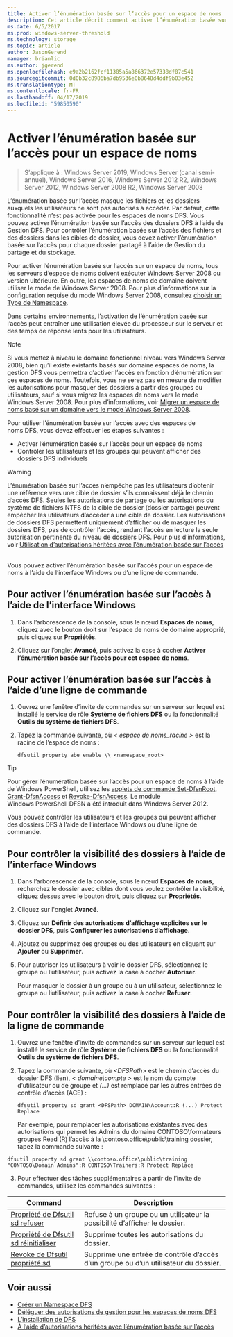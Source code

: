 ```yaml
---
title: Activer l’énumération basée sur l’accès pour un espace de noms
description: Cet article décrit comment activer l’énumération basée sur l’accès pour un espace de noms.
ms.date: 6/5/2017
ms.prod: windows-server-threshold
ms.technology: storage
ms.topic: article
author: JasonGerend
manager: brianlic
ms.author: jgerend
ms.openlocfilehash: e9a2b2162fcf11385a5a866372e57338df87c541
ms.sourcegitcommit: 0d0b32c8986ba7db9536e0b8648d4ddf9b03e452
ms.translationtype: MT
ms.contentlocale: fr-FR
ms.lasthandoff: 04/17/2019
ms.locfileid: "59850590"
---
```

# <a name="enable-access-based-enumeration-on-a-namespace"></a>Activer l’énumération basée sur l’accès pour un espace de noms

> S’applique à : Windows Server 2019, Windows Server (canal semi-annuel), Windows Server 2016, Windows Server 2012 R2, Windows Server 2012, Windows Server 2008 R2, Windows Server 2008

L’énumération basée sur l’accès masque les fichiers et les dossiers auxquels les utilisateurs ne sont pas autorisés à accéder. Par défaut, cette fonctionnalité n’est pas activée pour les espaces de noms DFS. Vous pouvez activer l’énumération basée sur l’accès des dossiers DFS à l’aide de Gestion DFS. Pour contrôler l’énumération basée sur l’accès des fichiers et des dossiers dans les cibles de dossier, vous devez activer l’énumération basée sur l’accès pour chaque dossier partagé à l’aide de Gestion du partage et du stockage.

Pour activer l’énumération basée sur l’accès sur un espace de noms, tous les serveurs d’espace de noms doivent exécuter Windows Server 2008 ou version ultérieure. En outre, les espaces de noms de domaine doivent utiliser le mode de Windows Server 2008. Pour plus d’informations sur la configuration requise du mode Windows Server 2008, consultez [choisir un Type de Namespace](choose-a-namespace-type.md).

Dans certains environnements, l’activation de l’énumération basée sur l’accès peut entraîner une utilisation élevée du processeur sur le serveur et des temps de réponse lents pour les utilisateurs.

> [!NOTE]
> Si vous mettez à niveau le domaine fonctionnel niveau vers Windows Server 2008, bien qu’il existe existants basés sur domaine espaces de noms, la gestion DFS vous permettra d’activer l’accès en fonction d’énumération sur ces espaces de noms. Toutefois, vous ne serez pas en mesure de modifier les autorisations pour masquer des dossiers à partir des groupes ou utilisateurs, sauf si vous migrez les espaces de noms vers le mode Windows Server 2008. Pour plus d’informations, voir [Migrer un espace de noms basé sur un domaine vers le mode Windows Server 2008](migrate-a-domain-based-namespace-to-windows-server-2008-mode.md).


Pour utiliser l’énumération basée sur l’accès avec des espaces de noms DFS, vous devez effectuer les étapes suivantes :

-   Activer l’énumération basée sur l’accès pour un espace de noms
-   Contrôler les utilisateurs et les groupes qui peuvent afficher des dossiers DFS individuels


> [!WARNING]
> L’énumération basée sur l’accès n’empêche pas les utilisateurs d’obtenir une référence vers une cible de dossier s’ils connaissent déjà le chemin d’accès DFS. Seules les autorisations de partage ou les autorisations du système de fichiers NTFS de la cible de dossier (dossier partagé) peuvent empêcher les utilisateurs d’accéder à une cible de dossier. Les autorisations de dossiers DFS permettent uniquement d’afficher ou de masquer les dossiers DFS, pas de contrôler l’accès, rendant l’accès en lecture la seule autorisation pertinente du niveau de dossiers DFS. Pour plus d’informations, voir [Utilisation d’autorisations héritées avec l’énumération basée sur l’accès](https://technet.microsoft.com/library/dd834874(v=ws.11).aspx)

<br />
Vous pouvez activer l’énumération basée sur l’accès pour un espace de noms à l’aide de l’interface Windows ou d’une ligne de commande.

## <a name="to-enable-access-based-enumeration-by-using-the-windows-interface"></a>Pour activer l’énumération basée sur l’accès à l’aide de l’interface Windows

1.  Dans l’arborescence de la console, sous le nœud **Espaces de noms**, cliquez avec le bouton droit sur l’espace de noms de domaine approprié, puis cliquez sur **Propriétés**.

2.  Cliquez sur l’onglet **Avancé**, puis activez la case à cocher **Activer l’énumération basée sur l’accès pour cet espace de noms**.

## <a name="to-enable-access-based-enumeration-by-using-a-command-line"></a>Pour activer l’énumération basée sur l’accès à l’aide d’une ligne de commande

1.  Ouvrez une fenêtre d’invite de commandes sur un serveur sur lequel est installé le service de rôle **Système de fichiers DFS** ou la fonctionnalité **Outils du système de fichiers DFS**.

2.  Tapez la commande suivante, où *< espace de noms\_racine >* est la racine de l’espace de noms :

    ```  
    dfsutil property abe enable \\ <namespace_root>
    ```

> [!TIP]
> Pour gérer l’énumération basée sur l’accès pour un espace de noms à l’aide de Windows PowerShell, utilisez les [applets de commande Set-DfsnRoot](https://technet.microsoft.com/library/jj884281.aspx), [Grant-DfsnAccess](https://technet.microsoft.com/library/jj884272.aspx) et [Revoke-DfsnAccess](https://technet.microsoft.com/library/jj884273.aspx). Le module Windows PowerShell DFSN a été introduit dans Windows Server 2012.

Vous pouvez contrôler les utilisateurs et les groupes qui peuvent afficher des dossiers DFS à l’aide de l’interface Windows ou d’une ligne de commande.

## <a name="to-control-folder-visibility-by-using-the-windows-interface"></a>Pour contrôler la visibilité des dossiers à l’aide de l’interface Windows

1.  Dans l’arborescence de la console, sous le nœud **Espaces de noms**, recherchez le dossier avec cibles dont vous voulez contrôler la visibilité, cliquez dessus avec le bouton droit, puis cliquez sur **Propriétés**.

2.  Cliquez sur l'onglet **Avancé**.

3.  Cliquez sur **Définir des autorisations d’affichage explicites sur le dossier DFS**, puis **Configurer les autorisations d’affichage**.

4.  Ajoutez ou supprimez des groupes ou des utilisateurs en cliquant sur **Ajouter** ou **Supprimer**.

5.  Pour autoriser les utilisateurs à voir le dossier DFS, sélectionnez le groupe ou l’utilisateur, puis activez la case à cocher **Autoriser**.

    Pour masquer le dossier à un groupe ou à un utilisateur, sélectionnez le groupe ou l’utilisateur, puis activez la case à cocher **Refuser**.

## <a name="to-control-folder-visibility-by-using-a-command-line"></a>Pour contrôler la visibilité des dossiers à l’aide de la ligne de commande

1.  Ouvrez une fenêtre d’invite de commandes sur un serveur sur lequel est installé le service de rôle **Système de fichiers DFS** ou la fonctionnalité **Outils du système de fichiers DFS**.

2.  Tapez la commande suivante, où *&lt;DFSPath&gt;* est le chemin d’accès du dossier DFS (lien), *< domaine\\compte >* est le nom du compte d’utilisateur ou de groupe et *(...)*  est remplacé par les autres entrées de contrôle d’accès (ACE) :

    ```
    dfsutil property sd grant <DFSPath> DOMAIN\Account:R (...) Protect Replace
    ```

    Par exemple, pour remplacer les autorisations existantes avec des autorisations qui permet les Admins du domaine CONTOSO\\formateurs groupes Read (R) l’accès à la \\contoso.office\public\training dossier, tapez la commande suivante :

   ```
   dfsutil property sd grant \\contoso.office\public\training "CONTOSO\Domain Admins":R CONTOSO\Trainers:R Protect Replace 
   ```

3. Pour effectuer des tâches supplémentaires à partir de l’invite de commandes, utilisez les commandes suivantes :


| Command | Description |
|---|---|
|[Propriété de Dfsutil sd refuser](https://msdn.microsoft.com/library/dd759150(v=ws.11).aspx)|Refuse à un groupe ou un utilisateur la possibilité d’afficher le dossier.|
|[Propriété de Dfsutil sd réinitialiser](https://msdn.microsoft.com/library/dd759150(v=ws.11).aspx) |Supprime toutes les autorisations du dossier.|
|[Revoke de Dfsutil propriété sd](https://msdn.microsoft.com/library/dd759150(v=ws.11).aspx)| Supprime une entrée de contrôle d’accès d’un groupe ou d’un utilisateur du dossier. |

## <a name="see-also"></a>Voir aussi

-   [Créer un Namespace DFS](create-a-dfs-namespace.md)
-   [Déléguer des autorisations de gestion pour les espaces de noms DFS](delegate-management-permissions-for-dfs-namespaces.md)
-   [L’installation de DFS](https://technet.microsoft.com/library/cc731089(v=ws.11).aspx)
-   [À l’aide d’autorisations héritées avec l’énumération basée sur l’accès](using-inherited-permissions-with-access-based-enumeration.md)